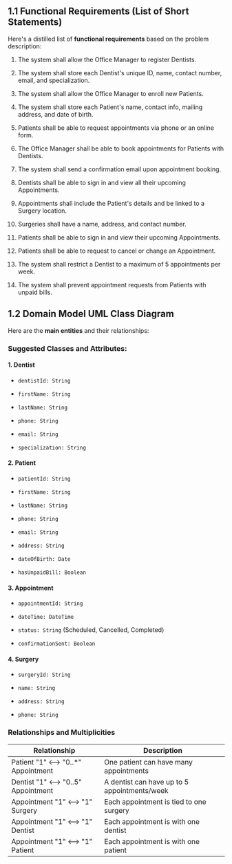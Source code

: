 **1.1 Functional Requirements (List of Short Statements)**
----------------------------------------------------------

Here's a distilled list of **functional requirements** based on the problem description:

1.  The system shall allow the Office Manager to register Dentists.

2.  The system shall store each Dentist's unique ID, name, contact number, email, and specialization.

3.  The system shall allow the Office Manager to enroll new Patients.

4.  The system shall store each Patient's name, contact info, mailing address, and date of birth.

5.  Patients shall be able to request appointments via phone or an online form.

6.  The Office Manager shall be able to book appointments for Patients with Dentists.

7.  The system shall send a confirmation email upon appointment booking.

8.  Dentists shall be able to sign in and view all their upcoming Appointments.

9.  Appointments shall include the Patient's details and be linked to a Surgery location.

10. Surgeries shall have a name, address, and contact number.

11. Patients shall be able to sign in and view their upcoming Appointments.

12. Patients shall be able to request to cancel or change an Appointment.

13. The system shall restrict a Dentist to a maximum of 5 appointments per week.

14. The system shall prevent appointment requests from Patients with unpaid bills.




**1.2 Domain Model UML Class Diagram**
--------------------------------------

Here are the **main entities** and their relationships:

### Suggested Classes and Attributes:

#### 1\. **Dentist**

-   `dentistId: String`

-   `firstName: String`

-   `lastName: String`

-   `phone: String`

-   `email: String`

-   `specialization: String`

#### 2\. **Patient**

-   `patientId: String`

-   `firstName: String`

-   `lastName: String`

-   `phone: String`

-   `email: String`

-   `address: String`

-   `dateOfBirth: Date`

-   `hasUnpaidBill: Boolean`

#### 3\. **Appointment**

-   `appointmentId: String`

-   `dateTime: DateTime`

-   `status: String` (Scheduled, Cancelled, Completed)

-   `confirmationSent: Boolean`

#### 4\. **Surgery**

-   `surgeryId: String`

-   `name: String`

-   `address: String`

-   `phone: String`



### Relationships and Multiplicities

| Relationship | Description |
| --- | --- |
| Patient "1" ⟷ "0..*" Appointment | One patient can have many appointments |
| Dentist "1" ⟷ "0..5" Appointment | A dentist can have up to 5 appointments/week |
| Appointment "1" ⟷ "1" Surgery | Each appointment is tied to one surgery |
| Appointment "1" ⟷ "1" Dentist | Each appointment is with one dentist |
| Appointment "1" ⟷ "1" Patient | Each appointment is with one patient |



